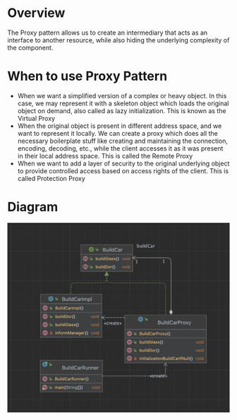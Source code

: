 # Overview
The Proxy pattern allows us to create an intermediary that acts as an interface to another resource, while also hiding the underlying complexity of the component.

# When to use Proxy Pattern

- When we want a simplified version of a complex or heavy object. In this case, we may represent it with a skeleton object which loads the original object on demand, also called as lazy initialization. This is known as the Virtual Proxy
- When the original object is present in different address space, and we want to represent it locally. We can create a proxy which does all the necessary boilerplate stuff like creating and maintaining the connection, encoding, decoding, etc., while the client accesses it as it was present in their local address space. This is called the Remote Proxy
- When we want to add a layer of security to the original underlying object to provide controlled access based on access rights of the client. This is called Protection Proxy

# Diagram

![](proxyDiagram.png)